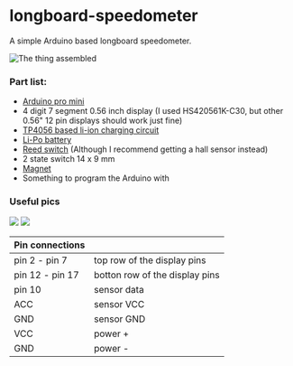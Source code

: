 # longboard-speedometer

A simple Arduino based longboard speedometer.

![The thing assembled](https://imgur.com/yaxvWGg.png)

### Part list:
* [Arduino pro mini](https://ru.aliexpress.com/item/1pcs-lot-Pro-Mini-Module-Atmega328-5V-16M-with-Arduino-Compatible-With-Nano/32672852945.html)
* 4 digit 7 segment 0.56 inch display (I used HS420561K-C30, but other 0.56" 12 pin displays should work just fine)
* [TP4056 based li-ion charging circuit](https://ru.aliexpress.com/item/Free-Shipping-5V-1A-Micro-USB-18650-Lithium-Battery-Charging-Board-Charger-Module-Protection-Dual/32453058256.html)
* [Li-Po battery](https://ru.aliexpress.com/item/1-2-4-2019-603040-800/32957830163.html)
* [Reed switch](https://ru.aliexpress.com/item/Reed-sensor-module-magnetron-module-reed-switch-magnetic-switch-for-arduino/32818692044.html) (Although I recommend getting a hall sensor instead)
* 2 state switch 14 x 9 mm
* [Magnet](https://ru.aliexpress.com/item/10Pcs-Mini-Small-N35-Round-Magnet-5x1-6x3-8x3-10x1-10x2-12x2-mm-Neodymium-Magnet-Permanent/32997030821.html)
* Something to program the Arduino with

### Useful pics
![](https://imgur.com/iamUAbG.png)
![](https://imgur.com/6xkXCU7.png) 

| Pin connections||
|-----------------|--------------------------------|
| pin 2 - pin 7   | top row of the display pins    |
| pin 12 - pin 17 | botton row of the display pins |
| pin 10          | sensor data                    |
| ACC             | sensor VCC                     |
| GND             | sensor GND                     |
| VCC             | power +                        |
| GND             | power -                        |
